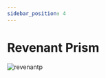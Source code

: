 ```yaml
---
sidebar_position: 4
---
```


# Revenant Prism

![revenantp](https://vwiki.valorserver.com/api/item/picture/revenant%20prism)
